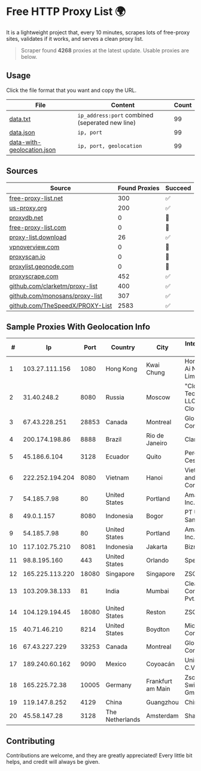 
# Free HTTP Proxy List 🌍

It is a lightweight project that, every 10 minutes, scrapes lots of free-proxy sites, validates if it works, and serves a clean proxy list.


> Scraper found **4268** proxies at the latest update. Usable proxies are below.

## Usage

Click the file format that you want and copy the URL.


|File|Content|Count|
|----|-------|-----|
|[data.txt](https://raw.githubusercontent.com/themiralay/Proxy-List-World/master/data.txt)|`ip_address:port` combined (seperated new line)|99|
|[data.json](https://raw.githubusercontent.com/themiralay/Proxy-List-World/master/data.json)|`ip, port`|99|
|[data-with-geolocation.json](https://raw.githubusercontent.com/themiralay/Proxy-List-World/master/data-with-geolocation.json)|`ip, port, geolocation`|99|

## Sources

|Source|Found Proxies|Succeed|
|------|-------------|-------|
|[free-proxy-list.net](https://free-proxy-list.net)|300|✅|
|[us-proxy.org](https://www.us-proxy.org)|200|✅|
|[proxydb.net](http://proxydb.net)|0|🚫|
|[free-proxy-list.com](https://free-proxy-list.com/?page=&port=&type%5B%5D=http&type%5B%5D=https&up_time=0&search=Search)|0|🚫|
|[proxy-list.download](https://www.proxy-list.download/HTTP)|26|✅|
|[vpnoverview.com](https://vpnoverview.com/privacy/anonymous-browsing/free-proxy-servers)|0|🚫|
|[proxyscan.io](https://www.proxyscan.io)|0|🚫|
|[proxylist.geonode.com](https://proxylist.geonode.com/api/proxy-list?limit=300&page=1&sort_by=lastChecked&sort_type=desc&protocols=http,https)|0|🚫|
|[proxyscrape.com](https://api.proxyscrape.com/v2/?request=displayproxies&protocol=http&timeout=10000&country=all&ssl=all&anonymity=all)|452|✅|
|[github.com/clarketm/proxy-list](https://raw.githubusercontent.com/clarketm/proxy-list/master/proxy-list-raw.txt)|400|✅|
|[github.com/monosans/proxy-list](https://raw.githubusercontent.com/monosans/proxy-list/main/proxies/http.txt)|307|✅|
|[github.com/TheSpeedX/PROXY-List](https://raw.githubusercontent.com/TheSpeedX/PROXY-List/master/http.txt)|2583|✅|


## Sample Proxies With Geolocation Info

|#|Ip|Port|Country|City|Internet Service Provider|
|-|--|----|-------|----|-------------------------|
|1|103.27.111.156|1080|Hong Kong|Kwai Chung|Hong Kong San Ai Net Int'l Limited|
|2|31.40.248.2|8080|Russia|Moscow|"Cloud Technologies" LLC trading as Cloud.ru|
|3|67.43.228.251|28853|Canada|Montreal|GloboTech Communications|
|4|200.174.198.86|8888|Brazil|Rio de Janeiro|Claro S.A|
|5|45.186.6.104|3128|Ecuador|Quito|Perez Tito Julio Cesar|
|6|222.252.194.204|8080|Vietnam|Hanoi|VietNam Post and Telecom Corporation|
|7|54.185.7.98|80|United States|Portland|Amazon.com, Inc.|
|8|49.0.1.157|8080|Indonesia|Bogor|PT Usaha Adi Sanggoro|
|9|54.185.7.98|80|United States|Portland|Amazon.com, Inc.|
|10|117.102.75.210|8081|Indonesia|Jakarta|Biznet Networks|
|11|98.8.195.160|443|United States|Orlando|Spectrum|
|12|165.225.113.220|18080|Singapore|Singapore|ZSCALER, INC.|
|13|103.209.38.133|81|India|Mumbai|Clear Beam Communications Pvt. Ltd.|
|14|104.129.194.45|18080|United States|Reston|ZSCALER, INC.|
|15|40.71.46.210|8214|United States|Boydton|Microsoft Corporation|
|16|67.43.227.229|33253|Canada|Montreal|GloboTech Communications|
|17|189.240.60.162|9090|Mexico|Coyoacán|Uninet S.A. de C.V.|
|18|165.225.72.38|10005|Germany|Frankfurt am Main|Zscaler Switzerland GmbH|
|19|119.147.8.252|4129|China|Guangzhou|Chinanet|
|20|45.58.147.28|3128|The Netherlands|Amsterdam|Sharktech|



## Contributing

Contributions are welcome, and they are greatly appreciated! Every
little bit helps, and credit will always be given.

